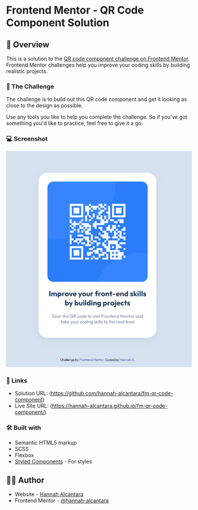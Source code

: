 # Frontend Mentor - QR Code Component Solution

## 📄 Overview

This is a solution to the [QR code component challenge on Frontend Mentor](https://www.frontendmentor.io/challenges/qr-code-component-iux_sIO_H). Frontend Mentor challenges help you improve your coding skills by building realistic projects.

### 🎯 The Challenge

The challenge is to build out this QR code component and get it looking as close to the design as possible.

Use any tools you like to help you complete the challenge. So if you've got something you'd like to practice, feel free to give it a go.

### 💻 Screenshot

![Desktop](/images/screenshot-qr-code.PNG)

### 🔗 Links

- Solution URL: (https://github.com/hannah-alcantara/fm-qr-code-component)
- Live Site URL: (https://hannah-alcantara.github.io/fm-qr-code-component/)

### 🛠️ Built with

- Semantic HTML5 markup
- SCSS
- Flexbox
- [Styled Components](https://styled-components.com/) - For styles

## 👩‍💻 Author

- Website - [Hannah Alcantara](#)
- Frontend Mentor - [@hannah-alcantara](https://www.frontendmentor.io/profile/hannah-alcantara)
